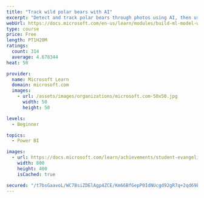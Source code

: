 ```yaml
---
title: "Track wild polar bears with AI"
excerpt: "Detect and track polar bears through photos using AI, then use Power BI to show where polar bears are being spotted."
webUrl: https://docs.microsoft.com/en-us/learn/modules/build-ml-model-with-azure-stream-analytics/
type: course
price: Free
length: PT1H20M
ratings:
  count: 314
  average: 4.678344
heat: 50

provider:
  name: Microsoft Learn
  domain: microsoft.com
  images:
    - url: /assets/images/organizations/microsoft.com-50x50.jpg
      width: 50
      height: 50

levels:
  - Beginner

topics:
  - Power BI

images:
  - url: https://docs.microsoft.com/learn/achievements/student-evangelism/build-ml-model-with-azure-stream-analytics-badge-social.png
    width: 800
    height: 400
    isCached: true

secured: "/t7bsGaavoL/WC7BsiZDElAgp4ZCE/Km66BfGepP0IdNUcgd92gR7q+2qd69Ev0hva3kOYfIwM/w0a9w7VP2DBxbWKWzC+DTRWk4huFxj0ZG92fJWEnI+HIkjqK6KlFIJK4u4T5bK9JDYkUhbJQvV1zrtGifGD2d1gYAY1iab/Z/W2nYO0bm2fHitgaU9PCboKkbIb2v9QuvOOXEfoMBP1kuiv0YapA+IiSkZDj3zWw/iT0rclOXRGqXDJv9oqKztaM2V3TbMZtvDNfzv2PD9zxYB2CL0n6BlpIHsAUr9HZejs41hywrKkiu1rCvSUEQBsvz/SMjZ5BrQrlzXjGYStnEs1xVBKBeTWRTKAdSrpfhp0bpdcr+jY5sDOkRM7yDDAcu7vjCyPjtynJKyXLMKAgl/KzEggjK97kBnuO6vOU=;HBM4dtpa+zQ2rZbO13tDMQ=="
---
```


